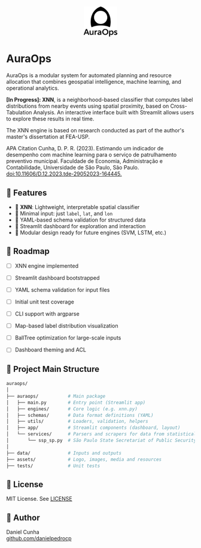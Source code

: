 <p align="center">
  <img src="assets/images/auraops_logo.png" alt="AuraOps Logo" width="90"/>
</p>

# AuraOps
AuraOps is a modular system for automated planning and resource allocation that combines geospatial intelligence, machine learning, and operational analytics.


**[In Progress]: XNN**, is a neighborhood-based classifier that computes label distributions from nearby events using spatial proximity, based on Cross-Tabulation Analysis. An interactive interface built with Streamlit allows users to explore these results in real time.

The XNN engine is based on research conducted as part of the author's master's dissertation at FEA-USP.

APA Citation
Cunha, D. P. R. (2023). Estimando um indicador de desempenho com machine learning para o serviço de patrulhamento preventivo municipal. Faculdade de Economia, Administração e Contabilidade, Universidade de São Paulo, São Paulo. [doi:10.11606/D.12.2023.tde-29052023-164445.](https://doi.org/10.11606/D.12.2023.tde-29052023-164445)


## 🚀 Features

- 🔎 **XNN**: Lightweight, interpretable spatial classifier
- 📍 Minimal input: just `label`, `lat`, and `lon`
- 🧪 YAML-based schema validation for structured data
- 🧭 Streamlit dashboard for exploration and interaction
- 🧰 Modular design ready for future engines (SVM, LSTM, etc.)

## 📌 Roadmap

- [ ] XNN engine implemented
- [ ] Streamlit dashboard bootstrapped
- [ ] YAML schema validation for input files
- [ ] Initial unit test coverage
- [ ] CLI support with argparse
- [ ] Map-based label distribution visualization
- [ ] BallTree optimization for large-scale inputs
- [ ] Dashboard theming and ACL


## 📁 Project Main Structure

```bash
auraops/
│
├── auraops/           # Main package
│   ├── main.py        # Entry point (Streamlit app)
│   ├── engines/       # Core logic (e.g. xnn.py)
│   ├── schemas/       # Data format definitions (YAML)
│   ├── utils/         # Loaders, validation, helpers
│   ├── app/           # Streamlit components (dashboard, layout)
│   └── services/      # Parsers and scrapers for data from statistical agencies
│       └── ssp_sp.py  # São Paulo State Secretariat of Public Security (SSP-SP)
│
├── data/              # Inputs and outputs
├── assets/            # Logo, images, media and resources
├── tests/             # Unit tests

```

## 📜 License

MIT License. See [LICENSE](./LICENSE)


## 👤 Author

Daniel Cunha  
[github.com/danielpedrocp](https://github.com/danielpedrocp)